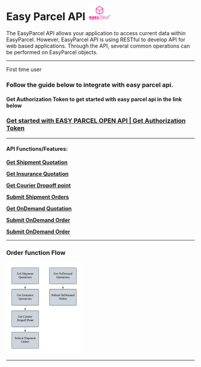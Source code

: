 # Easy Parcel API  <img src="pictures/EasyParcel-TransparentSquare-md.png" alt="Logo" style="width:65px; margin:0; padding:0;">


 
The EasyParcel API allows your application to access current data within EasyParcel. However, EasyParcel API is using RESTful to develop API for web based applications. Through the API, several common operations can be performed on EasyParcel objects.

---
First time user 

### Follow the guide below to integrate with easy parcel api.
#### Get Authorization Token to get started with easy parcel api in the link below
### [Get started with EASY PARCEL OPEN API | Get Authorization Token](Get%20started%20with%20EASY%20PARCEL%20OPEN%20API.md)


---
#### API Functions/Features:

**[Get Shipment Quotation](Features%20/Get%20Shipment%20Quotation.md)**

**[Get Insurance Quotation](Features%20/Get%20Insurance%20Quotation.md)**

**[Get Courier Dropoff point](Features%20/Get%20Courier%20Dropoff%20point.md)**

**[Submit Shipment Orders](Features%20/Submit%20Shipment%20Orders.md)**

**[Get OnDemand Quotation](Features%20/Get-OnDemand-Quotation)**

**[Submit OnDemand Order](Features%20/Submit-OnDemand-Order)**

**[Submit OnDemand Order](Features%20/Get-Wallet)**

---

### Order function Flow
<img src="pictures/Flow%20Chart.png" alt="Flow Chart" style="width:40%; margin:0; padding:0;">

---
